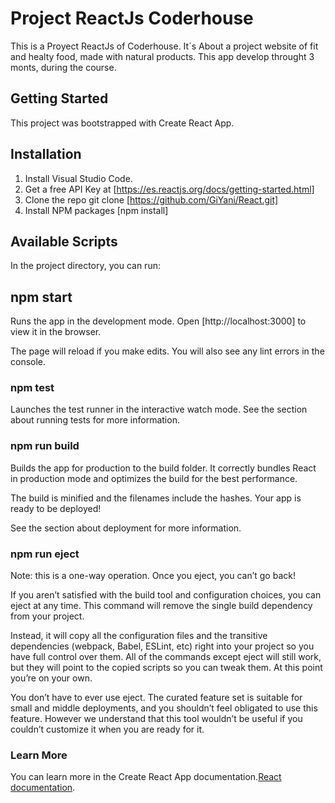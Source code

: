 
# Project ReactJs Coderhouse

This is a Proyect ReactJs of Coderhouse.
It´s About a project website of fit and healty food, made with natural products.
This app develop  throught 3 monts, during the course. 


## Getting Started
This project was bootstrapped with Create React App.

## Installation
1. Install Visual Studio Code.
2. Get a free API Key at [https://es.reactjs.org/docs/getting-started.html]
3. Clone the repo git clone [https://github.com/GiYani/React.git]
4. Install NPM packages [npm install]

## Available Scripts
In the project directory, you can run:

## npm start
Runs the app in the development mode.
Open [http://localhost:3000] to view it in the browser.

The page will reload if you make edits.
You will also see any lint errors in the console.

### npm test
Launches the test runner in the interactive watch mode.
See the section about running tests for more information.

### npm run build
Builds the app for production to the build folder.
It correctly bundles React in production mode and optimizes the build for the best performance.

The build is minified and the filenames include the hashes.
Your app is ready to be deployed!

See the section about deployment for more information.

### npm run eject
Note: this is a one-way operation. Once you eject, you can’t go back!

If you aren’t satisfied with the build tool and configuration choices, you can eject at any time. This command will remove the single build dependency from your project.

Instead, it will copy all the configuration files and the transitive dependencies (webpack, Babel, ESLint, etc) right into your project so you have full control over them. All of the commands except eject will still work, but they will point to the copied scripts so you can tweak them. At this point you’re on your own.

You don’t have to ever use eject. The curated feature set is suitable for small and middle deployments, and you shouldn’t feel obligated to use this feature. However we understand that this tool wouldn’t be useful if you couldn’t customize it when you are ready for it.

### Learn More
You can learn more in the Create React App documentation.[React documentation](https://reactjs.org/).




